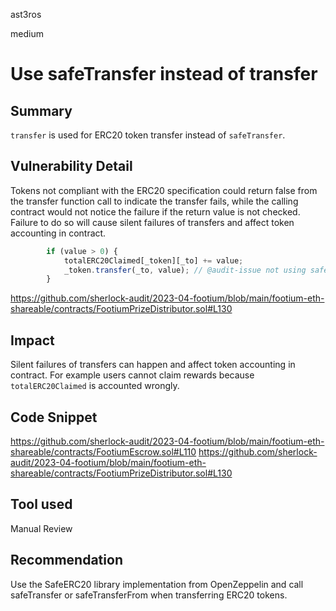 ast3ros

medium

# Use safeTransfer instead of transfer

## Summary

`transfer` is used for ERC20 token transfer instead of `safeTransfer`.

## Vulnerability Detail

Tokens not compliant with the ERC20 specification could return false from the transfer function call to indicate the transfer fails, while the calling contract would not notice the failure if the return value is not checked. Failure to do so will cause silent failures of transfers and affect token accounting in contract.

```javascript
        if (value > 0) {
            totalERC20Claimed[_token][_to] += value;
            _token.transfer(_to, value); // @audit-issue not using safeTransfer or check return
        }
```

https://github.com/sherlock-audit/2023-04-footium/blob/main/footium-eth-shareable/contracts/FootiumPrizeDistributor.sol#L130

## Impact

Silent failures of transfers can happen and affect token accounting in contract. For example users cannot claim rewards because `totalERC20Claimed` is accounted wrongly.

## Code Snippet

https://github.com/sherlock-audit/2023-04-footium/blob/main/footium-eth-shareable/contracts/FootiumEscrow.sol#L110
https://github.com/sherlock-audit/2023-04-footium/blob/main/footium-eth-shareable/contracts/FootiumPrizeDistributor.sol#L130

## Tool used

Manual Review

## Recommendation

Use the SafeERC20 library implementation from OpenZeppelin and call safeTransfer or safeTransferFrom when transferring ERC20 tokens.